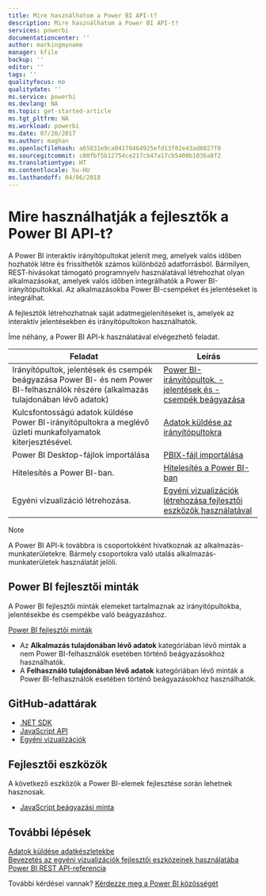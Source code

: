 ```yaml
---
title: Mire használhatom a Power BI API-t?
description: Mire használhatom a Power BI API-t?
services: powerbi
documentationcenter: ''
author: markingmyname
manager: kfile
backup: ''
editor: ''
tags: ''
qualityfocus: no
qualitydate: ''
ms.service: powerbi
ms.devlang: NA
ms.topic: get-started-article
ms.tgt_pltfrm: NA
ms.workload: powerbi
ms.date: 07/20/2017
ms.author: maghan
ms.openlocfilehash: a65831e9ca04170464925efd13f02e43ad8027f0
ms.sourcegitcommit: c80fbf5b12754ce217cb47a17cb5400b1036a8f2
ms.translationtype: HT
ms.contentlocale: hu-HU
ms.lasthandoff: 04/06/2018
---
```

# <a name="what-can-developers-do-with-the-power-bi-api"></a>Mire használhatják a fejlesztők a Power BI API-t?
A Power BI interaktív irányítópultokat jelenít meg, amelyek valós időben hozhatók létre és frissíthetők számos különböző adatforrásból. Bármilyen, REST-hívásokat támogató programnyelv használatával létrehozhat olyan alkalmazásokat, amelyek valós időben integrálhatók a Power BI-irányítópultokkal. Az alkalmazásokba Power BI-csempéket és jelentéseket is integrálhat.

A fejlesztők létrehozhatnak saját adatmegjelenítéseket is, amelyek az interaktív jelentésekben és irányítópultokon használhatók. 

Íme néhány, a Power BI API-k használatával elvégezhető feladat.

| **Feladat** | **Leírás** |
| --- | --- |
| Irányítópultok, jelentések és csempék beágyazása Power BI- és nem Power BI-felhasználók részére (alkalmazás tulajdonában lévő adatok) |[Power BI-irányítópultok, -jelentések és -csempék beágyazása](embedding-content.md) |
| Kulcsfontosságú adatok küldése Power BI-irányítópultokra a meglévő üzleti munkafolyamatok kiterjesztésével. |[Adatok küldése az irányítópultokra](walkthrough-push-data.md) |
| Power BI Desktop-fájlok importálása |[PBIX-fájl importálása](https://msdn.microsoft.com/library/mt243837.aspx) |
| Hitelesítés a Power BI-ban. |[Hitelesítés a Power BI-ban](get-azuread-access-token.md) |
| Egyéni vizualizáció létrehozása. |[Egyéni vizualizációk létrehozása fejlesztői eszközök használatával](../service-custom-visuals-getting-started-with-developer-tools.md) |

> [!NOTE]
> A Power BI API-k továbbra is csoportokként hivatkoznak az alkalmazás-munkaterületekre. Bármely csoportokra való utalás alkalmazás-munkaterületek használatát jelöli.
> 
> 

## <a name="power-bi-developer-samples"></a>Power BI fejlesztői minták
A Power BI fejlesztői minták elemeket tartalmaznak az irányítópultokba, jelentésekbe és csempékbe való beágyazáshoz.

[Power BI fejlesztői minták](https://github.com/Microsoft/PowerBI-Developer-Samples)

* Az **Alkalmazás tulajdonában lévő adatok** kategóriában lévő minták a nem Power BI-felhasználók esetében történő beágyazásokhoz használhatók.
* A **Felhasználó tulajdonában lévő adatok** kategóriában lévő minták a Power BI-felhasználók esetében történő beágyazásokhoz használhatók.

## <a name="github-repositories"></a>GitHub-adattárak
* [.NET SDK](https://github.com/Microsoft/PowerBI-CSharp)
* [JavaScript API](https://github.com/Microsoft/PowerBI-JavaScript)
* [Egyéni vizualizációk](https://github.com/Microsoft/PowerBI-visuals)

## <a name="developer-tools"></a>Fejlesztői eszközök
A következő eszközök a Power BI-elemek fejlesztése során lehetnek hasznosak.

* [JavaScript beágyazási minta](https://microsoft.github.io/PowerBI-JavaScript/demo)

## <a name="next-steps"></a>További lépések
[Adatok küldése adatkészletekbe](walkthrough-push-data.md)  
[Bevezetés az egyéni vizualizációk fejlesztői eszközeinek használatába](../service-custom-visuals-getting-started-with-developer-tools.md) 
[Power BI REST API-referencia](https://msdn.microsoft.com/library/mt147898.aspx)  

További kérdései vannak? [Kérdezze meg a Power BI közösségét](http://community.powerbi.com/)

